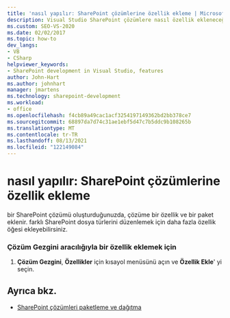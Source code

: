 ```yaml
---
title: 'nasıl yapılır: SharePoint çözümlerine özellik ekleme | Microsoft Docs'
description: Visual Studio SharePoint çözümlere nasıl özellik ekleneceğini anlayın. farklı SharePoint dosya türlerini düzenlemek için daha fazla özellik öğesi ekleyebilirsiniz.
ms.custom: SEO-VS-2020
ms.date: 02/02/2017
ms.topic: how-to
dev_langs:
- VB
- CSharp
helpviewer_keywords:
- SharePoint development in Visual Studio, features
author: John-Hart
ms.author: johnhart
manager: jmartens
ms.technology: sharepoint-development
ms.workload:
- office
ms.openlocfilehash: f4cb89a49cac1acf3254197149362bd2bb378ce7
ms.sourcegitcommit: 68897da7d74c31ae1ebf5d47c7b5ddc9b108265b
ms.translationtype: MT
ms.contentlocale: tr-TR
ms.lasthandoff: 08/13/2021
ms.locfileid: "122149084"
---
```

# <a name="how-to-add-a-feature-to-sharepoint-solutions"></a>nasıl yapılır: SharePoint çözümlerine özellik ekleme
  bir SharePoint çözümü oluşturduğunuzda, çözüme bir özellik ve bir paket eklenir. farklı SharePoint dosya türlerini düzenlemek için daha fazla özellik öğesi ekleyebilirsiniz.

### <a name="to-add-a-feature-through-solution-explorer"></a>Çözüm Gezgini aracılığıyla bir özellik eklemek için

1. **Çözüm Gezgini**, **Özellikler** için kısayol menüsünü açın ve **Özellik Ekle**' yi seçin.

## <a name="see-also"></a>Ayrıca bkz.
- [SharePoint çözümleri paketleme ve dağıtma](../sharepoint/packaging-and-deploying-sharepoint-solutions.md)
